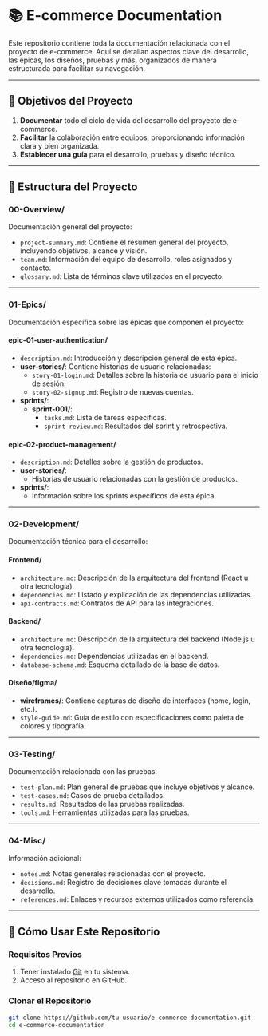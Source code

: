 # 📚 E-commerce Documentation

Este repositorio contiene toda la documentación relacionada con el proyecto de e-commerce. Aquí se detallan aspectos clave del desarrollo, las épicas, los diseños, pruebas y más, organizados de manera estructurada para facilitar su navegación.

---

## 🎯 Objetivos del Proyecto

1. **Documentar** todo el ciclo de vida del desarrollo del proyecto de e-commerce.
2. **Facilitar** la colaboración entre equipos, proporcionando información clara y bien organizada.
3. **Establecer una guía** para el desarrollo, pruebas y diseño técnico.

---

## 📂 Estructura del Proyecto

### **00-Overview/**
Documentación general del proyecto:

- `project-summary.md`: Contiene el resumen general del proyecto, incluyendo objetivos, alcance y visión.
- `team.md`: Información del equipo de desarrollo, roles asignados y contacto.
- `glossary.md`: Lista de términos clave utilizados en el proyecto.

---

### **01-Epics/**
Documentación específica sobre las épicas que componen el proyecto:

#### **epic-01-user-authentication/**
- `description.md`: Introducción y descripción general de esta épica.
- **user-stories/**: Contiene historias de usuario relacionadas:
  - `story-01-login.md`: Detalles sobre la historia de usuario para el inicio de sesión.
  - `story-02-signup.md`: Registro de nuevas cuentas.
- **sprints/**:
  - **sprint-001/**:
    - `tasks.md`: Lista de tareas específicas.
    - `sprint-review.md`: Resultados del sprint y retrospectiva.

#### **epic-02-product-management/**
- `description.md`: Detalles sobre la gestión de productos.
- **user-stories/**:
  - Historias de usuario relacionadas con la gestión de productos.
- **sprints/**:
  - Información sobre los sprints específicos de esta épica.

---

### **02-Development/**
Documentación técnica para el desarrollo:

#### **Frontend/**
- `architecture.md`: Descripción de la arquitectura del frontend (React u otra tecnología).
- `dependencies.md`: Listado y explicación de las dependencias utilizadas.
- `api-contracts.md`: Contratos de API para las integraciones.

#### **Backend/**
- `architecture.md`: Descripción de la arquitectura del backend (Node.js u otra tecnología).
- `dependencies.md`: Dependencias utilizadas en el backend.
- `database-schema.md`: Esquema detallado de la base de datos.

#### **Diseño/figma/**
- **wireframes/**: Contiene capturas de diseño de interfaces (home, login, etc.).
- `style-guide.md`: Guía de estilo con especificaciones como paleta de colores y tipografía.

---

### **03-Testing/**
Documentación relacionada con las pruebas:

- `test-plan.md`: Plan general de pruebas que incluye objetivos y alcance.
- `test-cases.md`: Casos de prueba detallados.
- `results.md`: Resultados de las pruebas realizadas.
- `tools.md`: Herramientas utilizadas para las pruebas.

---

### **04-Misc/**
Información adicional:

- `notes.md`: Notas generales relacionadas con el proyecto.
- `decisions.md`: Registro de decisiones clave tomadas durante el desarrollo.
- `references.md`: Enlaces y recursos externos utilizados como referencia.

---

## 🚀 Cómo Usar Este Repositorio

### Requisitos Previos
1. Tener instalado [Git](https://git-scm.com/) en tu sistema.
2. Acceso al repositorio en GitHub.

### Clonar el Repositorio
```bash
git clone https://github.com/tu-usuario/e-commerce-documentation.git
cd e-commerce-documentation


